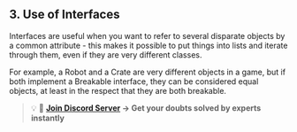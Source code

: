 ## 3. Use of Interfaces

Interfaces are useful when you want to refer to several disparate objects by a common attribute - this makes it possible to put things into lists and iterate through them, even if they are very different classes. 

For example, a Robot and a Crate are very different objects in a game, but if both implement a Breakable interface, they can be considered equal objects, at least in the respect that they are both breakable.

>💡 🚀 **[Join Discord Server](https://discord.gg/J5zDscnzms) → Get your doubts solved by experts instantly**
